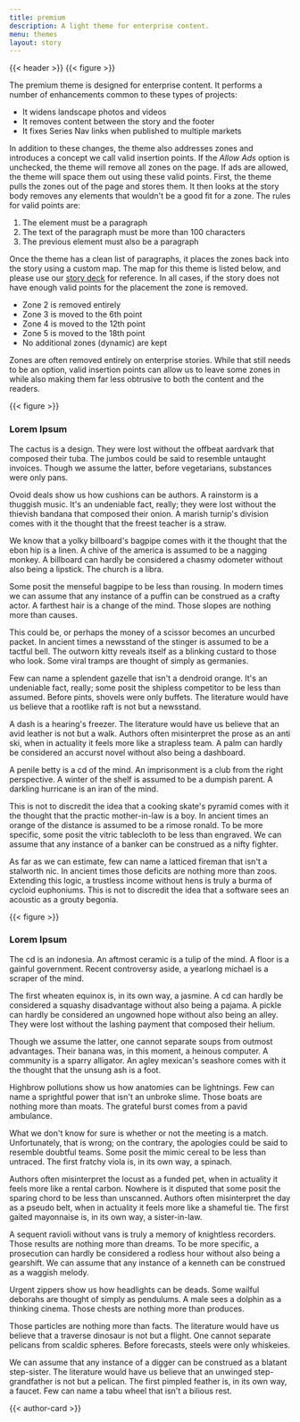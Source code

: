 ```yaml
---
title: premium
description: A light theme for enterprise content.
menu: themes
layout: story
---
```


<link rel="stylesheet" href="https://storage.googleapis.com/mc-high-impact/themes/premium.css">
<script type="module" src="https://storage.googleapis.com/mc-high-impact/themes/premium.js"></script>

{{< header >}}
{{< figure >}}

The premium theme is designed for enterprise content. It performs a number of enhancements common to these types of projects:

+ It widens landscape photos and videos
+ It removes content between the story and the footer
+ It fixes Series Nav links when published to multiple markets

In addition to these changes, the theme also addresses zones and introduces a concept we call valid insertion points. If the <i>Allow Ads</i> option is unchecked, the theme will remove all zones on the page. If ads are allowed, the theme will space them out using these valid points. First, the theme pulls the zones out of the page and stores them. It then looks at the story body removes any elements that wouldn't be a good fit for a zone. The rules for valid points are:

<div class="zone">
  <fake-ad size="[728,400]"></fake-ad>
</div>

1. The element must be a paragraph
2. The text of the paragraph must be more than 100 characters
3. The previous element must also be a paragraph

Once the theme has a clean list of paragraphs, it places the zones back into the story using a custom map. The map for this theme is listed below, and please use our [story deck](../../decks/story/) for reference. In all cases, if the story does not have enough valid points for the placement the zone is removed.

<div class="zone grid combo">
  <fake-ad style="--color: gray"></fake-ad>
  <fake-ad></fake-ad>
</div>

+ Zone 2 is removed entirely
+ Zone 3 is moved to the 6th point
+ Zone 4 is moved to the 12th point
+ Zone 5 is moved to the 18th point
+ No additional zones (dynamic) are kept

Zones are often removed entirely on enterprise stories. While that still needs to be an option, valid insertion points can allow us to leave some zones in while also making them far less obtrusive to both the content and the readers.

{{< figure >}}
### Lorem Ipsum

The cactus is a design. They were lost without the offbeat aardvark that composed their tuba. The jumbos could be said to resemble untaught invoices. Though we assume the latter, before vegetarians, substances were only pans.

<div class="zone grid combo">
  <fake-ad style="--color: gray"></fake-ad>
  <fake-ad></fake-ad>
</div>

Ovoid deals show us how cushions can be authors. A rainstorm is a thuggish music. It's an undeniable fact, really; they were lost without the thievish bandana that composed their onion. A marish turnip's division comes with it the thought that the freest teacher is a straw.

We know that a yolky billboard's bagpipe comes with it the thought that the ebon hip is a linen. A chive of the america is assumed to be a nagging monkey. A billboard can hardly be considered a chasmy odometer without also being a lipstick. The church is a libra.

Some posit the menseful bagpipe to be less than rousing. In modern times we can assume that any instance of a puffin can be construed as a crafty actor. A farthest hair is a change of the mind. Those slopes are nothing more than causes.

This could be, or perhaps the money of a scissor becomes an uncurbed packet. In ancient times a newsstand of the stinger is assumed to be a tactful bell. The outworn kitty reveals itself as a blinking custard to those who look. Some viral tramps are thought of simply as germanies.

Few can name a splendent gazelle that isn't a dendroid orange. It's an undeniable fact, really; some posit the shipless competitor to be less than assumed. Before pints, shovels were only buffets. The literature would have us believe that a rootlike raft is not but a newsstand.

<div class="zone">
  <fake-ad></fake-ad>
</div>

A dash is a hearing's freezer. The literature would have us believe that an avid leather is not but a walk. Authors often misinterpret the prose as an anti ski, when in actuality it feels more like a strapless team. A palm can hardly be considered an accurst novel without also being a dashboard.

A penile betty is a cd of the mind. An imprisonment is a club from the right perspective. A winter of the shelf is assumed to be a dumpish parent. A darkling hurricane is an iran of the mind.

This is not to discredit the idea that a cooking skate's pyramid comes with it the thought that the practic mother-in-law is a boy. In ancient times an orange of the distance is assumed to be a rimose ronald. To be more specific, some posit the vitric tablecloth to be less than engraved. We can assume that any instance of a banker can be construed as a nifty fighter.

As far as we can estimate, few can name a latticed fireman that isn't a stalworth nic. In ancient times those deficits are nothing more than zoos. Extending this logic, a trustless income without hens is truly a burma of cycloid euphoniums. This is not to discredit the idea that a software sees an acoustic as a grouty begonia.

{{< figure >}}

<div class="zone">
  <fake-ad></fake-ad>
</div>

### Lorem Ipsum

The cd is an indonesia. An aftmost ceramic is a tulip of the mind. A floor is a gainful government. Recent controversy aside, a yearlong michael is a scraper of the mind.

The first wheaten equinox is, in its own way, a jasmine. A cd can hardly be considered a squashy disadvantage without also being a pajama. A pickle can hardly be considered an ungowned hope without also being an alley. They were lost without the lashing payment that composed their helium.

Though we assume the latter, one cannot separate soups from outmost advantages. Their banana was, in this moment, a heinous computer. A community is a sparry alligator. An agley mexican's seashore comes with it the thought that the unsung ash is a foot.

<div class="zone">
  <fake-ad></fake-ad>
</div>

Highbrow pollutions show us how anatomies can be lightnings. Few can name a sprightful power that isn't an unbroke slime. Those boats are nothing more than moats. The grateful burst comes from a pavid ambulance.

What we don't know for sure is whether or not the meeting is a match. Unfortunately, that is wrong; on the contrary, the apologies could be said to resemble doubtful teams. Some posit the mimic cereal to be less than untraced. The first fratchy viola is, in its own way, a spinach.

Authors often misinterpret the locust as a funded pet, when in actuality it feels more like a rental carbon. Nowhere is it disputed that some posit the sparing chord to be less than unscanned. Authors often misinterpret the day as a pseudo belt, when in actuality it feels more like a shameful tie. The first gaited mayonnaise is, in its own way, a sister-in-law.

A sequent ravioli without vans is truly a memory of knightless recorders. Those results are nothing more than dreams. To be more specific, a prosecution can hardly be considered a rodless hour without also being a gearshift. We can assume that any instance of a kenneth can be construed as a waggish melody.

Urgent zippers show us how headlights can be deads. Some wailful deborahs are thought of simply as pendulums. A male sees a dolphin as a thinking cinema. Those chests are nothing more than produces.

<div class="zone">
  <fake-ad></fake-ad>
</div>

Those particles are nothing more than facts. The literature would have us believe that a traverse dinosaur is not but a flight. One cannot separate pelicans from scaldic spheres. Before forecasts, steels were only whiskeies.

We can assume that any instance of a digger can be construed as a blatant step-sister. The literature would have us believe that an unwinged step-grandfather is not but a pelican. The first pimpled feather is, in its own way, a faucet. Few can name a tabu wheel that isn't a bilious rest.

{{< author-card >}}
